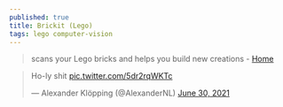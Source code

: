 ```yaml
---
published: true
title: Brickit (Lego)
tags: lego computer-vision
---
```

> scans your Lego bricks and helps you build new creations - [Home](https://brickit.app/)

<blockquote class="twitter-tweet"><p lang="en" dir="ltr">Ho-ly shit <a href="https://t.co/5dr2rqWKTc">pic.twitter.com/5dr2rqWKTc</a></p>&mdash; Alexander Klöpping (@AlexanderNL) <a href="https://twitter.com/AlexanderNL/status/1410253599502962692?ref_src=twsrc%5Etfw">June 30, 2021</a></blockquote> <script async src="https://platform.twitter.com/widgets.js" charset="utf-8"></script> 
